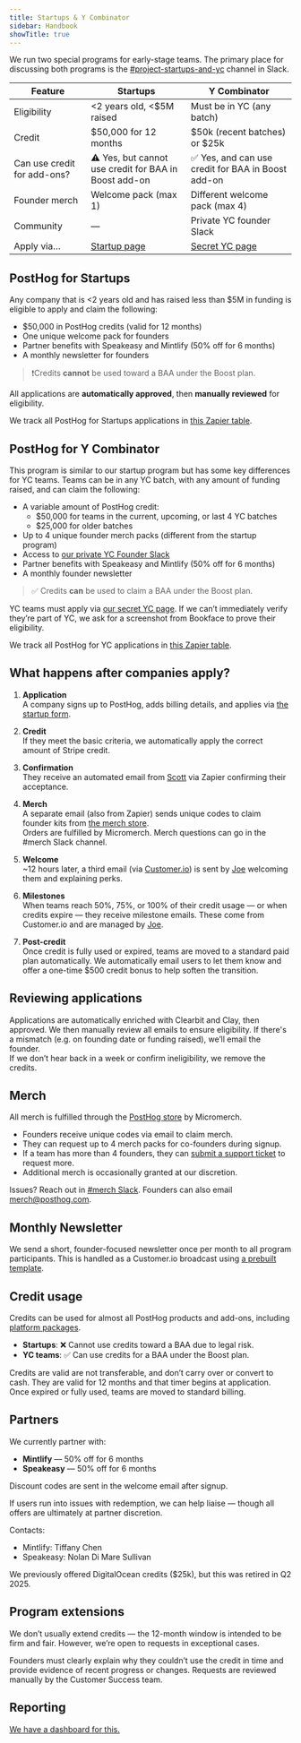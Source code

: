```yaml
---
title: Startups & Y Combinator
sidebar: Handbook
showTitle: true
---
```


We run two special programs for early-stage teams. The primary place for discussing both programs is the [#project-startups-and-yc](https://posthog.slack.com/archives/C088RSQKH2T) channel in Slack.

| Feature                     | Startups                                              | Y Combinator                                          |
| --------------------------- | ----------------------------------------------------- | ----------------------------------------------------- |
| Eligibility                 | <2 years old, <$5M raised                             | Must be in YC (any batch)                             |
| Credit                      | $50,000 for 12 months                                 | $50k (recent batches) or $25k                         |
| Can use credit for add-ons? | ⚠️ Yes, but cannot use credit for BAA in Boost add-on | ✅ Yes, and can use credit for BAA in Boost add-on    |
| Founder merch               | Welcome pack (max 1)                                  | Different welcome pack (max 4)                        |
| Community                   | —                                                     | Private YC founder Slack                              |
| Apply via…                  | [Startup page](/startups)                             | [Secret YC page](https://app.posthog.com/startups/yc) |

## PostHog for Startups

Any company that is <2 years old and has raised less than $5M in funding is eligible to apply and claim the following:

-   $50,000 in PostHog credits (valid for 12 months)
-   One unique welcome pack for founders
-   Partner benefits with Speakeasy and Mintlify (50% off for 6 months)
-   A monthly newsletter for founders

> ❗Credits **cannot** be used toward a BAA under the Boost plan.

All applications are **automatically approved**, then **manually reviewed** for eligibility.

We track all PostHog for Startups applications in [this Zapier table](http://tables.zapier.com/app/tables/t/01JRARGWTSDYCGNS12HXN3B6DY).

## PostHog for Y Combinator

This program is similar to our startup program but has some key differences for YC teams. Teams can be in any YC batch, with any amount of funding raised, and can claim the following:

-   A variable amount of PostHog credit:
    -   $50,000 for teams in the current, upcoming, or last 4 YC batches
    -   $25,000 for older batches
-   Up to 4 unique founder merch packs (different from the startup program)
-   Access to [our private YC Founder Slack](https://posthog.slack.com/archives/C04J1TJ11UZ)
-   Partner benefits with Speakeasy and Mintlify (50% off for 6 months)
-   A monthly founder newsletter

> ✅ Credits **can** be used to claim a BAA under the Boost plan.

YC teams must apply via [our secret YC page](https://app.posthog.com/startups/yc). If we can’t immediately verify they’re part of YC, we ask for a screenshot from Bookface to prove their eligibility.

We track all PostHog for YC applications in [this Zapier table](https://tables.zapier.com/app/tables/t/01JRCYMWYAJNP3K0B6GTYKKBQB).

## What happens after companies apply?

1. **Application**  
   A company signs up to PostHog, adds billing details, and applies via [the startup form](https://app.posthog.com/startups).

2. **Credit**  
   If they meet the basic criteria, we automatically apply the correct amount of Stripe credit.

3. **Confirmation**  
   They receive an automated email from [Scott](community/profiles/32112) via Zapier confirming their acceptance.

4. **Merch**  
   A separate email (also from Zapier) sends unique codes to claim founder kits from [the merch store](/merch).  
   Orders are fulfilled by Micromerch. Merch questions can go in the #merch Slack channel.

5. **Welcome**  
   ~12 hours later, a third email (via [Customer.io](https://fly.customer.io/workspaces/127208/journeys/composer/actions/2185)) is sent by [Joe](community/profiles/29070) welcoming them and explaining perks.

6. **Milestones**  
   When teams reach 50%, 75%, or 100% of their credit usage — or when credits expire — they receive milestone emails. These come from Customer.io and are managed by [Joe](community/profiles/29070).

7. **Post-credit**  
   Once credit is fully used or expired, teams are moved to a standard paid plan automatically.
   We automatically email users to let them know and offer a one-time $500 credit bonus to help soften the transition.

## Reviewing applications

Applications are automatically enriched with Clearbit and Clay, then approved. We then manually review all emails to ensure eligibility. If there's a mismatch (e.g. on founding date or funding raised), we’ll email the founder.  
If we don’t hear back in a week or confirm ineligibility, we remove the credits.

## Merch

All merch is fulfilled through the [PostHog store](/merch) by Micromerch.

-   Founders receive unique codes via email to claim merch.
-   They can request up to 4 merch packs for co-founders during signup.
-   If a team has more than 4 founders, they can [submit a support ticket](http://app.posthog.com/home#supportModal) to request more.
-   Additional merch is occasionally granted at our discretion.

Issues? Reach out in [#merch Slack](https://posthog.slack.com/archives/C04DWKH7DM3). Founders can also email [merch@posthog.com](mailto:merch@posthog.com).

## Monthly Newsletter

We send a short, founder-focused newsletter once per month to all program participants. This is handled as a Customer.io broadcast using [a prebuilt template](/handbook/brand/email-comms).

## Credit usage

Credits can be used for almost all PostHog products and add-ons, including [platform packages](/platform-packages).

-   **Startups**: ❌ Cannot use credits toward a BAA due to legal risk.
-   **YC teams**: ✅ Can use credits for a BAA under the Boost plan.

Credits are valid are not transferable, and don’t carry over or convert to cash. They are valid for 12 months and that timer begins at application. Once expired or fully used, teams are moved to standard billing.

## Partners

We currently partner with:

-   **Mintlify** — 50% off for 6 months
-   **Speakeasy** — 50% off for 6 months

Discount codes are sent in the welcome email after signup.

If users run into issues with redemption, we can help liaise — though all offers are ultimately at partner discretion.

Contacts:

-   Mintlify: Tiffany Chen
-   Speakeasy: Nolan Di Mare Sullivan

We previously offered DigitalOcean credits ($25k), but this was retired in Q2 2025.

## Program extensions

We don’t usually extend credits — the 12-month window is intended to be firm and fair. However, we’re open to requests in exceptional cases.

Founders must clearly explain why they couldn’t use the credit in time and provide evidence of recent progress or changes. Requests are reviewed manually by the Customer Success team.

## Reporting

[We have a dashboard for this.](https://us.posthog.com/project/2/dashboard/188364)
